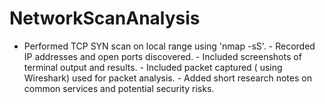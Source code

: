 # NetworkScanAnalysis
- Performed TCP SYN scan on local range using 'nmap -sS'. - Recorded IP addresses and open ports discovered. - Included screenshots of terminal output and results. - Included packet captured ( using Wireshark) used for packet analysis. - Added short research notes on common services and potential security risks.
